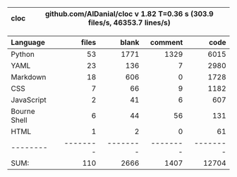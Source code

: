 cloc|github.com/AlDanial/cloc v 1.82  T=0.36 s (303.9 files/s, 46353.7 lines/s)
--- | ---

Language|files|blank|comment|code
:-------|-------:|-------:|-------:|-------:
Python|53|1771|1329|6015
YAML|23|136|7|2980
Markdown|18|606|0|1728
CSS|7|66|9|1182
JavaScript|2|41|6|607
Bourne Shell|6|44|56|131
HTML|1|2|0|61
--------|--------|--------|--------|--------
SUM:|110|2666|1407|12704
